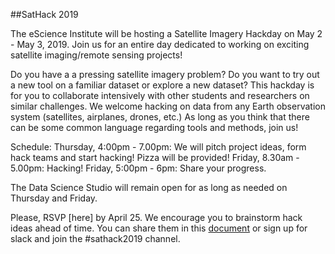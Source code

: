 ##SatHack 2019

The eScience Institute will be hosting a Satellite Imagery Hackday on May 2 -  May 3, 2019. Join us for an entire day dedicated to working on exciting satellite imaging/remote sensing projects!

Do you have a a pressing satellite imagery problem? Do you want to try out a new tool on a familiar dataset or explore a new dataset? This hackday is for you to collaborate intensively with other students and researchers on similar challenges. We welcome hacking on data from any Earth observation system (satellites, airplanes, drones,  etc.) As long as you think that there can be some common language regarding tools and methods, join us!

Schedule: 
Thursday, 4:00pm - 7.00pm: We will pitch project ideas, form hack teams and start hacking! Pizza will be provided!
Friday, 8.30am - 5.00pm: Hacking!
Friday, 5:00pm - 6pm: Share your progress.

The Data Science Studio will remain open for as long as needed on Thursday and Friday. 

Please, RSVP [here] by April 25. We encourage you to brainstorm hack ideas ahead of time. You can share them in this [document](http://bit.ly/sathack2019) or sign up for slack and join the #sathack2019 channel.


